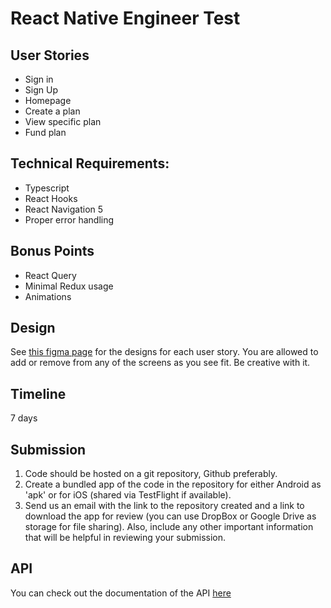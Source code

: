 
# React Native Engineer Test

## User Stories
- Sign in
- Sign Up
- Homepage
- Create a plan
- View specific plan
- Fund plan

## Technical Requirements:
- Typescript
- React Hooks
- React Navigation 5
- Proper error handling

## Bonus Points
- React Query
- Minimal Redux usage
- Animations

## Design
See [this figma page](https://www.figma.com/file/QSqLkRsYd3b9VhJ4CfWuqD/React-Native-Test-from-Rise?node-id=0%3A1) for the designs for each user story. You are allowed to add or remove from any of the screens as you see fit. Be creative with it.

## Timeline
7 days

## Submission
1. Code should be hosted on a git repository, Github preferably.
2. Create a bundled app of the code in the repository for either Android as 'apk' or for iOS (shared via TestFlight if available).
3. Send us an email with the link to the repository created and a link to download the app for review (you can use DropBox or Google Drive as storage for file sharing). Also, include any other important information that will be helpful in reviewing your submission.

## API
You can check out the documentation of the API [here](https://documenter.getpostman.com/view/390981/UVkgyews)